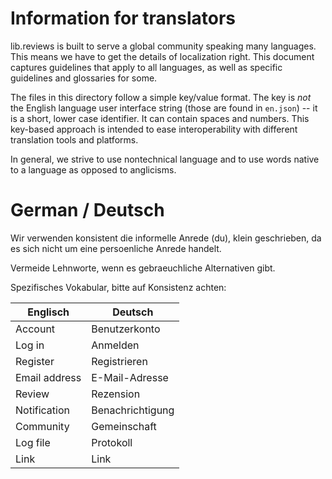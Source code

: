 # Information for translators

lib.reviews is built to serve a global community speaking many languages. This means we have to get the details of localization right. This document captures guidelines that apply to all languages, as well as specific guidelines and glossaries for some.

The files in this directory follow a simple key/value format. The key is *not* the English language user interface string (those are found in `en.json`) -- it is a short, lower case identifier. It can contain spaces and numbers. This key-based approach is intended to ease interoperability with different translation tools and platforms.

In general, we strive to use nontechnical language and to use words native to a language as opposed to anglicisms.

# German / Deutsch

Wir verwenden konsistent die informelle Anrede (du), klein geschrieben, da es sich nicht um eine persoenliche Anrede handelt.

Vermeide Lehnworte, wenn es gebraeuchliche Alternativen gibt.

Spezifisches Vokabular, bitte auf Konsistenz achten:

Englisch      | Deutsch
--------------|--------------------
Account       | Benutzerkonto
Log in        | Anmelden
Register      | Registrieren
Email address | E-Mail-Adresse
Review        | Rezension
Notification  | Benachrichtigung
Community     | Gemeinschaft
Log file      | Protokoll
Link          | Link
